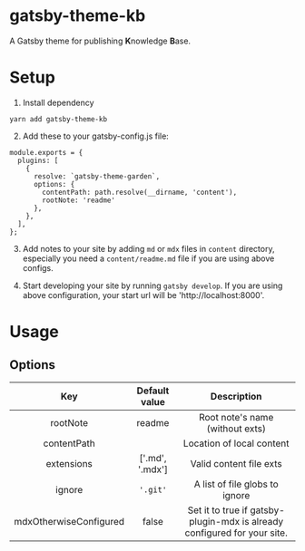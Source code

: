 gatsby-theme-kb
===

A Gatsby theme for publishing **K**nowledge **B**ase.

# Setup

1. Install dependency

```
yarn add gatsby-theme-kb
```

2. Add these to your gatsby-config.js file:

```
module.exports = {
  plugins: [
    {
      resolve: `gatsby-theme-garden`,
      options: {
        contentPath: path.resolve(__dirname, 'content'),
        rootNote: 'readme'
      },
    },
  ],
};
```

3. Add notes to your site by adding `md` or `mdx` files in `content` directory, especially you need a `content/readme.md` file if you are using above configs.

4. Start developing your site by running `gatsby develop`. If you are using above configuration, your start url will be 'http://localhost:8000'.

# Usage

## Options

|           Key          | Default value |                                  Description                                 |
|:----------------------:|:-------------:|:----------------------------------------------------------------------------:|
| rootNote               |  readme       | Root note's name (without exts)
| contentPath            |               | Location of local content                                                    |
| extensions | ['.md', '.mdx']         | Valid content file exts |
| ignore     | `'.git'`         | A list of file globs to ignore |
| mdxOtherwiseConfigured | false         | Set it to true if gatsby-plugin-mdx is already configured for your site. |

<!-- ## How to override a Component -->
